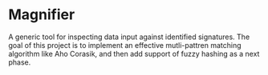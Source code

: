 # Magnifier
A generic tool for inspecting data input against identified signatures. The goal of this project is to implement an effective
mutli-pattren matching algorithm like Aho Corasik, and then add support of fuzzy hashing as a next phase.
